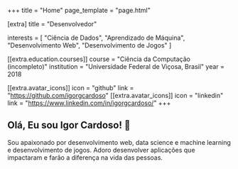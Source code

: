 +++
title = "Home"
page_template = "page.html"

[extra]
title = "Desenvolvedor"

interests = [
"Ciência de Dados",
"Aprendizado de Máquina",
"Desenvolvimento Web",
"Desenvolvimento de Jogos"
]

[[extra.education.courses]]
course = "Ciência da Computação (incompleto)"
institution = "Universidade Federal de Viçosa, Brasil"
year = 2018

[[extra.avatar_icons]]
icon = "github"
link = "https://github.com/igorgcardoso"
[[extra.avatar_icons]]
icon = "linkedin"
link = "https://www.linkedin.com/in/igorgcardoso/"
+++

## Olá, Eu sou Igor Cardoso! 👋

Sou apaixonado por desenvolvimento web, data science e machine learning e desenvolvimento de jogos. Adoro desenvolver aplicações que impactaram e farão a diferença na vida das pessoas.
